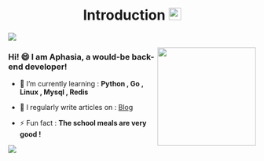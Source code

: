 <h1 align="center">Introduction <img src="https://camo.githubusercontent.com/e8e7b06ecf583bc040eb60e44eb5b8e0ecc5421320a92929ce21522dbc34c891/68747470733a2f2f6d656469612e67697068792e636f6d2f6d656469612f6876524a434c467a6361737252346961377a2f67697068792e676966" width="25px" data-canonical-src="https://media.giphy.com/media/hvRJCLFzcasrR4ia7z/giphy.gif" style="max-width: 100%;"></h1>

![](https://gitee.com/xiahuas/picture-bed/raw/master/img/fenge.png)

<img align='right' src='https://thepracticaldev.s3.amazonaws.com/i/snu9zy2ywp0ftfcthda2.jpg' width='200"'>

### Hi! 😄 I am Aphasia, a would-be back-end developer!

- 🌱 I’m currently learning : **Python , Go , Linux , Mysql , Redis**

- 📝 I regularly write articles on : [Blog](https://www.aphasia.top)

- ⚡ Fun fact : **The school meals are very good !**

<p align="left">
  <a href="https://skillicons.dev">
    <img src="https://skillicons.dev/icons?i=go,py,mysql,redis,linux,neovim" />
  </a>
</p>

